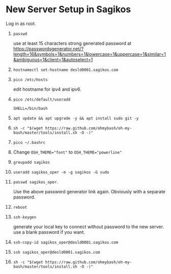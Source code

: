 # New Server Setup in Sagikos
Log in as root.
1. ``passwd``

      use at least 15 characters strong generated password at https://passwordsgenerator.net/?length=16&symbols=1&numbers=1&lowercase=1&uppercase=1&similar=1&ambiguous=1&client=1&autoselect=1

1. ``hostnamectl set-hostname desld0001.sagikos.com``
1. ``pico /etc/hosts``

      edit hostname for ipv4 and ipv6.
      
1. ``pico /etc/default/useradd``

      ``SHELL=/bin/bash``

3. ``apt update && apt upgrade -y && apt install sudo git -y``
4. ``sh -c "$(wget https://raw.github.com/ohmybash/oh-my-bash/master/tools/install.sh -O -)"``
5. ``pico ~/.bashrc``
6. Change ``OSH_THEME="font"`` to ``OSH_THEME="powerline"``
7. ``groupadd sagikos``
8. ``useradd sagikos_oper -m -g sagikos -G sudo``
9. ``passwd sagikos_oper``. 

      Use the above password generator link again. Obviously with a separate password.
1. ``reboot``
1. ``ssh-keygen``

      generate your local key to connect without password to the new server. use a blank password if you want.

1. ``ssh-copy-id sagikos_oper@desld0001.sagikos.com``
1. ``ssh sagikos_oper@desld0001.sagikos.com``
1. ``sh -c "$(wget https://raw.github.com/ohmybash/oh-my-bash/master/tools/install.sh -O -)"``

